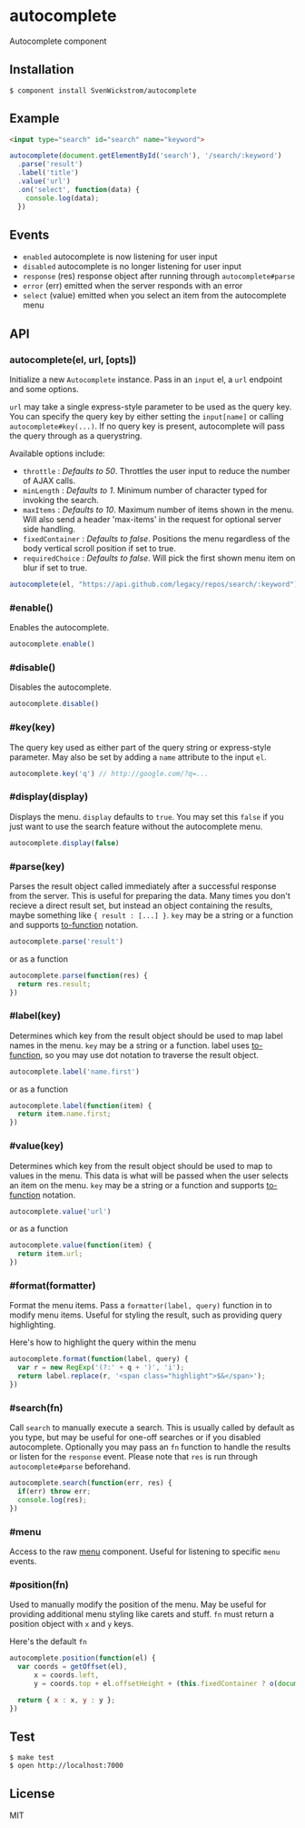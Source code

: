 
# autocomplete

  Autocomplete component


## Installation

    $ component install SvenWickstrom/autocomplete

## Example

```html
<input type="search" id="search" name="keyword">
```

```js
autocomplete(document.getElementById('search'), '/search/:keyword')
  .parse('result')
  .label('title')
  .value('url')
  .on('select', function(data) {
    console.log(data);
  })
```

## Events

* `enabled` autocomplete is now listening for user input
* `disabled` autocomplete is no longer listening for user input
* `response` (res) response object after running through `autocomplete#parse`
* `error` (err) emitted when the server responds with an error
* `select` (value) emitted when you select an item from the autocomplete menu

## API

### autocomplete(el, url, [opts])

Initialize a new `Autocomplete` instance. Pass in an `input` el, a `url` endpoint and some options.

`url` may take a single express-style parameter to be used as the query key. You can specify the query key by either setting the `input[name]` or calling `autocomplete#key(...)`. If no query key is present, autocomplete will pass the query through as a querystring.

Available options include:

* `throttle` : *Defaults to 50*. Throttles the user input to reduce the number of AJAX calls.
* `minLength` : *Defaults to 1*. Minimum number of character typed for invoking the search.
* `maxItems` : *Defaults to 10*. Maximum number of items shown in the menu. Will also send a header 'max-items' in the request for optional server side handling.
* `fixedContainer` : *Defaults to false*. Positions the menu regardless of the body vertical scroll position if set to true.
* `requiredChoice` : *Defaults to false*. Will pick the first shown menu item on blur if set to true.

```js
autocomplete(el, "https://api.github.com/legacy/repos/search/:keyword")
```

### #enable()

Enables the autocomplete.

```js
autocomplete.enable()
```

### #disable()

Disables the autocomplete.

```js
autocomplete.disable()
```

### #key(key)

The query key used as either part of the query string or express-style parameter. May also be set by adding a `name` attribute to the input `el`.

```js
autocomplete.key('q') // http://google.com/?q=...
```

### #display(display)

Displays the menu. `display` defaults to `true`. You may set this `false` if you just want to use the search feature without the autocomplete menu.

```js
autocomplete.display(false)
```

### #parse(key)

Parses the result object called immediately after a successful response from the server. This is useful for preparing the data. Many times you don't recieve a direct result set, but instead an object containing the results, maybe something like `{ result : [...] }`. `key` may be a string or a function and supports [to-function](https://github.com/component/to-function) notation.

```js
autocomplete.parse('result')
```

or as a function

```js
autocomplete.parse(function(res) {
  return res.result;
})
```

### #label(key)

Determines which key from the result object should be used to map label names in the menu. `key` may be a string or a function. label uses [to-function](https://github.com/component/to-function), so you may use dot notation to traverse the result object.

```js
autocomplete.label('name.first')
```

or as a function

```js
autocomplete.label(function(item) {
  return item.name.first;
})
```

### #value(key)

Determines which key from the result object should be used to map to values in the menu. This data is what will be passed when the user selects an item on the menu. `key` may be a string or a function and supports [to-function](https://github.com/component/to-function) notation.

```js
autocomplete.value('url')
```

or as a function

```js
autocomplete.value(function(item) {
  return item.url;
})
```

### #format(formatter)

Format the menu items. Pass a `formatter(label, query)` function in to modify menu items. Useful for styling the result, such as providing query highlighting.

Here's how to highlight the query within the menu

```js
autocomplete.format(function(label, query) {
  var r = new RegExp('(?:' + q + ')', 'i');
  return label.replace(r, '<span class="highlight">$&</span>');
})
```

### #search(fn)

Call `search` to manually execute a search. This is usually called by default as you type, but may be useful for one-off searches or if you disabled autocomplete. Optionally you may pass an `fn` function to handle the results or listen for the `response` event. Please note that `res` is run through `autocomplete#parse` beforehand.

```js
autocomplete.search(function(err, res) {
  if(err) throw err;
  console.log(res);
})
```

### #menu

Access to the raw [menu](https://github.com/component/menu) component. Useful for listening to specific `menu` events.

### #position(fn)

Used to manually modify the position of the menu. May be useful for providing additional menu styling like carets and stuff. `fn` must return a position object with `x` and `y` keys.

Here's the default `fn`

```js
autocomplete.position(function(el) {
  var coords = getOffset(el),
      x = coords.left,
      y = coords.top + el.offsetHeight + (this.fixedContainer ? o(document).scrollTop() : 0);

  return { x : x, y : y };
})
```

## Test

    $ make test
    $ open http://localhost:7000

## License

  MIT
